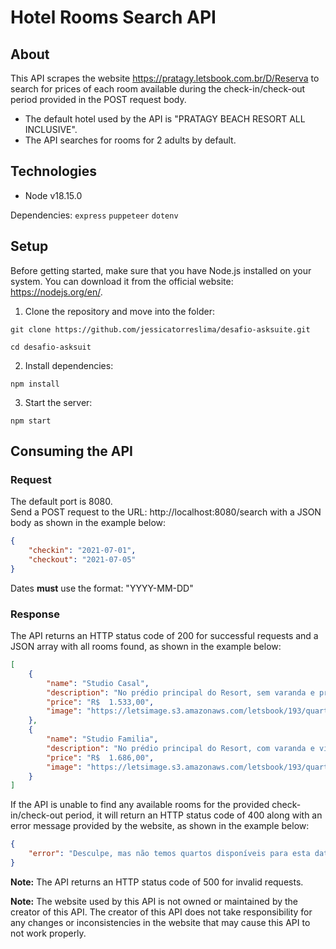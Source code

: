 # Hotel Rooms Search API

## About

This API scrapes the website https://pratagy.letsbook.com.br/D/Reserva to search for prices of each room available during the check-in/check-out period provided in the POST request body.

* The default hotel used by the API is "PRATAGY BEACH RESORT ALL INCLUSIVE".
* The API searches for rooms for 2 adults by default.

## Technologies
* Node v18.15.0  

Dependencies: `express` `puppeteer` `dotenv`

## Setup

Before getting started, make sure that you have Node.js installed on your system. You can download it from the official website: https://nodejs.org/en/.

1. Clone the repository and move into the folder:
```
git clone https://github.com/jessicatorreslima/desafio-asksuite.git
```
```
cd desafio-asksuit
```

2. Install dependencies:
```
npm install
```

3. Start the server:
```
npm start
```

## Consuming the API

### Request
The default port is 8080.  
Send a POST request to the URL: http://localhost:8080/search with a JSON body as shown in the example below:

```JSON
{
    "checkin": "2021-07-01", 
    "checkout": "2021-07-05"
}
```
Dates <b>must</b> use the format: "YYYY-MM-DD"

### Response

The API returns an HTTP status code of 200 for successful requests and a JSON array with all rooms found, as shown in the example below:

```JSON
[
    {
        "name": "Studio Casal",
        "description": "No prédio principal do Resort, sem varanda e próximo à recepção. Dispõe de uma cama de casal e uma cama de solteiro. Acomoda até 2 pessoas. Sem cama extra. Inclui ingressos do Pratagy Acqua Park*. All inclusive com serviço de buffet.",
        "price": "R$  1.533,00",
        "image": "https://letsimage.s3.amazonaws.com/letsbook/193/quartos/30/fotoprincipal.jpg"
    },
    {
        "name": "Studio Familia",
        "description": "No prédio principal do Resort, com varanda e vista para os jardins. Dispõe de uma cama de casal e uma cama de solteiro. Acomoda até 3 pessoas, nas opções de 1 adulto e 2 crianças (free até 12 anos) ou 2 adultos e 1 criança (free até 12 anos) ou 3 adultos. Sem cama extra. Inclui ingressos do Pratagy Acqua Park*. All inclusive com serviço de buffet.",
        "price": "R$  1.686,00",
        "image": "https://letsimage.s3.amazonaws.com/letsbook/193/quartos/31/fotoprincipal.jpg"
    }
]
```  

If the API is unable to find any available rooms for the provided check-in/check-out period, it will return an HTTP status code of 400 along with an error message provided by the website, as shown in the example below:

```JSON
{
    "error": "Desculpe, mas não temos quartos disponíveis para esta data. Que tal tentar uma nova busca para um período diferente?"
}
```

<b>Note:</b> The API returns an HTTP status code of 500 for invalid requests.

<b>Note:</b> The website used by this API is not owned or maintained by the creator of this API. The creator of this API does not take responsibility for any changes or inconsistencies in the website that may cause this API to not work properly.
